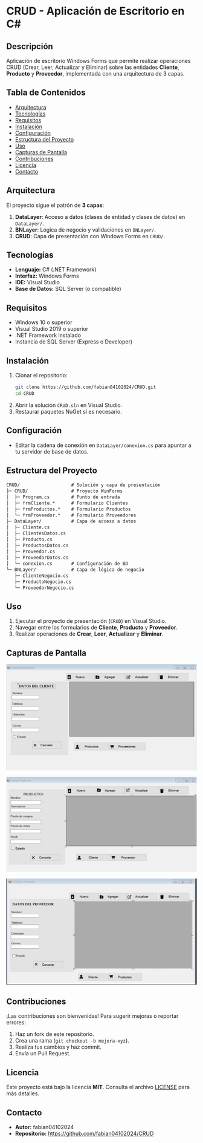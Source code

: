 # CRUD - Aplicación de Escritorio en C#

## Descripción

Aplicación de escritorio Windows Forms que permite realizar operaciones CRUD (Crear, Leer, Actualizar y Eliminar) sobre las entidades **Cliente**, **Producto** y **Proveedor**, implementada con una arquitectura de 3 capas.

## Tabla de Contenidos

- [Arquitectura](#arquitectura)
- [Tecnologías](#tecnologías)
- [Requisitos](#requisitos)
- [Instalación](#instalación)
- [Configuración](#configuración)
- [Estructura del Proyecto](#estructura-del-proyecto)
- [Uso](#uso)
- [Capturas de Pantalla](#capturas-de-pantalla)
- [Contribuciones](#contribuciones)
- [Licencia](#licencia)
- [Contacto](#contacto)

## Arquitectura

El proyecto sigue el patrón de **3 capas**:

1. **DataLayer**: Acceso a datos (clases de entidad y clases de datos) en `DataLayer/`.
2. **BNLayer**: Lógica de negocio y validaciones en `BNLayer/`.
3. **CRUD**: Capa de presentación con Windows Forms en `CRUD/`.

## Tecnologías

- **Lenguaje:** C# (.NET Framework)
- **Interfaz:** Windows Forms
- **IDE:** Visual Studio
- **Base de Datos:** SQL Server (o compatible)

## Requisitos

- Windows 10 o superior
- Visual Studio 2019 o superior
- .NET Framework instalado
- Instancia de SQL Server (Express o Developer)

## Instalación

1. Clonar el repositorio:
   ```bash
   git clone https://github.com/fabian04102024/CRUD.git
   cd CRUD
   ```
2. Abrir la solución `CRUD.sln` en Visual Studio.
3. Restaurar paquetes NuGet si es necesario.

## Configuración

- Editar la cadena de conexión en `DataLayer/conexion.cs` para apuntar a tu servidor de base de datos.

## Estructura del Proyecto

```plaintext
CRUD/                   # Solución y capa de presentación
├─ CRUD/                # Proyecto WinForms
│  ├─ Program.cs        # Punto de entrada
│  ├─ frmCliente.*      # Formulario Clientes
│  ├─ frmProductos.*    # Formulario Productos
│  └─ frmProveedor.*    # Formulario Proveedores
├─ DataLayer/           # Capa de acceso a datos
│  ├─ Cliente.cs
│  ├─ ClientesDatos.cs
│  ├─ Producto.cs
│  ├─ ProductosDatos.cs
│  ├─ Proveedor.cs
│  ├─ ProveedorDatos.cs
│  └─ conexion.cs       # Configuración de BD
└─ BNLayer/             # Capa de lógica de negocio
   ├─ ClienteNegocio.cs
   ├─ ProductoNegocio.cs
   └─ ProveedorNegocio.cs
```

## Uso

1. Ejecutar el proyecto de presentación (`CRUD`) en Visual Studio.
2. Navegar entre los formularios de **Cliente**, **Producto** y **Proveedor**.
3. Realizar operaciones de **Crear**, **Leer**, **Actualizar** y **Eliminar**.

## Capturas de Pantalla

![Catálogo Cliente](screenshot/CatalogoCliente.png)

![Catálogo Productos](screenshot/CatalogoProductos.png)

![Catálogo Proveedores](screenshot/CatalogoProveedor.png)

## Contribuciones

¡Las contribuciones son bienvenidas! Para sugerir mejoras o reportar errores:
1. Haz un fork de este repositorio.
2. Crea una rama (`git checkout -b mejora-xyz`).
3. Realiza tus cambios y haz commit.
4. Envía un Pull Request.

## Licencia

Este proyecto está bajo la licencia **MIT**. Consulta el archivo [LICENSE](LICENSE) para más detalles.

## Contacto

- **Autor:** fabian04102024
- **Repositorio:** https://github.com/fabian04102024/CRUD

